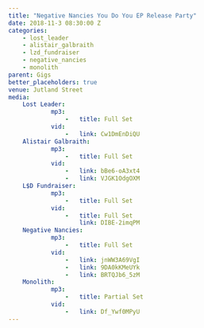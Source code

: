 ```yaml
---
title: "Negative Nancies You Do You EP Release Party"
date: 2018-11-3 08:30:00 Z
categories:
    - lost_leader
    - alistair_galbraith
    - lzd_fundraiser
    - negative_nancies
    - monolith
parent: Gigs
better_placeholders: true
venue: Jutland Street
media:
    Lost Leader:
            mp3:
                -   title: Full Set
            vid:
                -   link: Cw1DmEnDiQU
    Alistair Galbraith:
            mp3:
                -   title: Full Set
            vid:
                -   link: bBe6-oA3xt4
                -   link: VJGK1OdgOXM
    L$D Fundraiser:
            mp3:
                -   title: Full Set
            vid:
                -   title: Full Set
                    link: DIBE-2imqPM
    Negative Nancies:
            mp3:
                -   title: Full Set
            vid:
                -   link: jnWW3A69VgI
                -   link: 9DA0kKMeUYk
                -   link: BRTQJb6_5zM
    Monolith:
            mp3:
                -   title: Partial Set
            vid:
                -   link: Df_Ywf0MPyU
---
```

